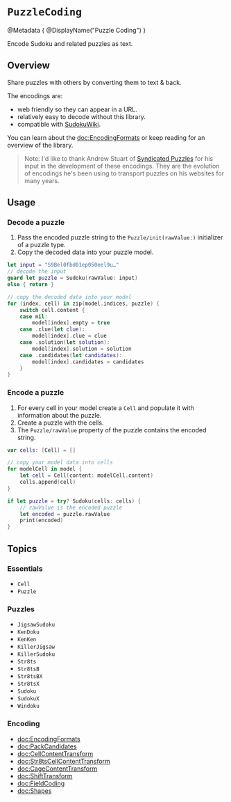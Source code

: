 # ``PuzzleCoding``

@Metadata {
    @DisplayName("Puzzle Coding")
}

Encode Sudoku and related puzzles as text.

## Overview

Share puzzles with others by converting them to text & back.

The encodings are:
- web friendly so they can appear in a URL.
- relatively easy to decode without this library.
- compatible with [SudokuWiki](https://sudokuwiki.org).

You can learn about the <doc:EncodingFormats> or keep reading for an overview of the library.

>Note: I'd like to thank Andrew Stuart of [Syndicated Puzzles](http://www.syndicatedpuzzles.com) for his input in the development of
these encodings. They are the evolution of encodings he's been using to transport puzzles on his websites for many years.

## Usage

### Decode a puzzle

1. Pass the encoded puzzle string to the ``Puzzle/init(rawValue:)`` initializer of a puzzle type.
2. Copy the decoded data into your puzzle model.

```swift
let input = "S9Bel0fbd01ep050eel9u…"
// decode the input
guard let puzzle = Sudoku(rawValue: input)
else { return }

// copy the decoded data into your model
for (index, cell) in zip(model.indices, puzzle) {
    switch cell.content {
    case nil:
        model[index].empty = true
    case .clue(let clue):
        model[index].clue = clue
    case .solution(let solution):
        model[index].solution = solution
    case .candidates(let candidates):
        model[index].candidates = candidates
    }
}
```

### Encode a puzzle

1. For every cell in your model create a ``Cell`` and populate it with information about the puzzle.
2. Create a puzzle with the cells.
3. The ``Puzzle/rawValue`` property of the puzzle contains the encoded string.

```swift
var cells: [Cell] = []

// copy your model data into cells
for modelCell in model {
    let cell = Cell(content: modelCell.content)
    cells.append(cell)
}

if let puzzle = try? Sudoku(cells: cells) {
    // rawValue is the encoded puzzle
    let encoded = puzzle.rawValue
    print(encoded)
}
```

## Topics

### Essentials

- ``Cell``
- ``Puzzle``

### Puzzles

- ``JigsawSudoku``
- ``KenDoku``
- ``KenKen``
- ``KillerJigsaw``
- ``KillerSudoku``
- ``Str8ts``
- ``Str8tsB``
- ``Str8tsBX``
- ``Str8tsX``
- ``Sudoku``
- ``SudokuX``
- ``Windoku``

### Encoding

- <doc:EncodingFormats>
- <doc:PackCandidates>
- <doc:CellContentTransform>
- <doc:Str8tsCellContentTransform>
- <doc:CageContentTransform>
- <doc:ShiftTransform>
- <doc:FieldCoding>
- <doc:Shapes>
